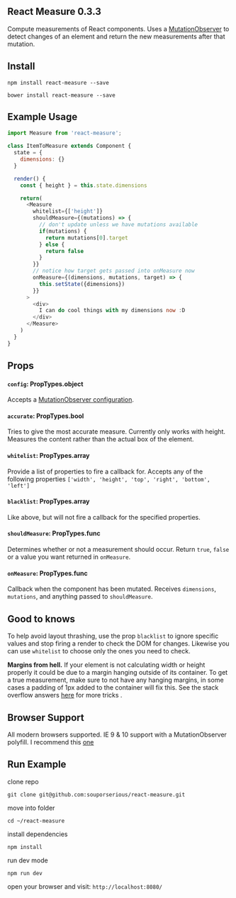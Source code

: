 ## React Measure 0.3.3

Compute measurements of React components. Uses a [MutationObserver](https://developer.mozilla.org/en-US/docs/Web/API/MutationObserver#MutationObserverInit) to detect changes of an element and return the new measurements after that mutation.

## Install

`npm install react-measure --save`

`bower install react-measure --save`

## Example Usage

```javascript
import Measure from 'react-measure';

class ItemToMeasure extends Component {
  state = {
    dimensions: {}
  }

  render() {
    const { height } = this.state.dimensions

    return(
      <Measure
        whitelist={['height']}
        shouldMeasure={(mutations) => {
          // don't update unless we have mutations available
          if(mutations) {
            return mutations[0].target
          } else {
            return false
          }
        }}
        // notice how target gets passed into onMeasure now
        onMeasure={(dimensions, mutations, target) => {
          this.setState({dimensions})
        }}
      >
        <div>
          I can do cool things with my dimensions now :D
        </div>
      </Measure>
    )
  }
}
```

## Props

#### `config`: PropTypes.object

Accepts a [MutationObserver configuration](https://developer.mozilla.org/en-US/docs/Web/API/MutationObserver#MutationObserverInit).

#### `accurate`: PropTypes.bool

Tries to give the most accurate measure. Currently only works with height. Measures the content rather than the actual box of the element.

#### `whitelist`: PropTypes.array

Provide a list of properties to fire a callback for. Accepts any of the following properties `['width', 'height', 'top', 'right', 'bottom', 'left']`

#### `blacklist`: PropTypes.array

Like above, but will not fire a callback for the specified properties.

#### `shouldMeasure`: PropTypes.func

Determines whether or not a measurement should occur. Return `true`, `false` or a value you want returned in `onMeasure`.

#### `onMeasure`: PropTypes.func

Callback when the component has been mutated. Receives `dimensions`, `mutations`, and anything passed to `shouldMeasure`.

## Good to knows
To help avoid layout thrashing, use the prop `blacklist` to ignore specific values and stop firing a render to check the DOM for changes. Likewise you can use `whitelist` to choose only the ones you need to check.

**Margins from hell.** If your element is not calculating width or height properly it could be due to a margin hanging outside of its container. To get a true measurement, make sure to not have any hanging margins, in some cases a padding of 1px added to the container will fix this. See the stack overflow answers [here](http://stackoverflow.com/questions/19718634/how-to-disable-margin-collapsing) for more tricks .

## Browser Support
All modern browsers supported. IE 9 & 10 support with a MutationObserver polyfill. I recommend this [one](https://github.com/megawac/MutationObserver.js)

## Run Example

clone repo

`git clone git@github.com:souporserious/react-measure.git`

move into folder

`cd ~/react-measure`

install dependencies

`npm install`

run dev mode

`npm run dev`

open your browser and visit: `http://localhost:8080/`
